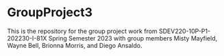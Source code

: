 # GroupProject3
This is the repository for the group project work from SDEV220-10P-P1-202230-I-81X Spring Semester 2023 with group members Misty Mayfield, Wayne Bell, Brionna Morris, and Diego Ansaldo.

